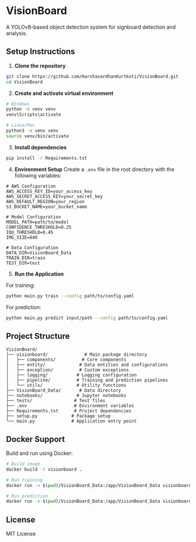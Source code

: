 # VisionBoard

A YOLOv8-based object detection system for signboard detection and analysis.

## Setup Instructions

1. **Clone the repository**
```bash
git clone https://github.com/HarshavardhanKurtkoti/VisionBoard.git
cd VisionBoard
```

2. **Create and activate virtual environment**
```bash
# Windows
python -m venv venv
venv\Scripts\activate

# Linux/Mac
python3 -m venv venv
source venv/bin/activate
```

3. **Install dependencies**
```bash
pip install -r Requirements.txt
```

4. **Environment Setup**
Create a `.env` file in the root directory with the following variables:
```env
# AWS Configuration
AWS_ACCESS_KEY_ID=your_access_key
AWS_SECRET_ACCESS_KEY=your_secret_key
AWS_DEFAULT_REGION=your_region
S3_BUCKET_NAME=your_bucket_name

# Model Configuration
MODEL_PATH=path/to/model
CONFIDENCE_THRESHOLD=0.25
IOU_THRESHOLD=0.45
IMG_SIZE=640

# Data Configuration
DATA_DIR=VisionBoard_Data
TRAIN_DIR=train
TEST_DIR=test
```

5. **Run the Application**

For training:
```bash
python main.py train --config path/to/config.yaml
```

For prediction:
```bash
python main.py predict input/path --config path/to/config.yaml
```

## Project Structure

```
VisionBoard/
├── visionboard/              # Main package directory
│   ├── components/          # Core components
│   ├── entity/             # Data entities and configurations
│   ├── exception/          # Custom exceptions
│   ├── logging/           # Logging configuration
│   ├── pipeline/          # Training and prediction pipelines
│   └── utils/             # Utility functions
├── VisionBoard_Data/       # Data directory
├── notebooks/             # Jupyter notebooks
├── tests/                # Test files
├── .env                  # Environment variables
├── Requirements.txt      # Project dependencies
├── setup.py             # Package setup
└── main.py              # Application entry point
```

## Docker Support

Build and run using Docker:
```bash
# Build image
docker build -t visionboard .

# Run training
docker run -v $(pwd)/VisionBoard_Data:/app/VisionBoard_Data visionboard python main.py train

# Run prediction
docker run -v $(pwd)/VisionBoard_Data:/app/VisionBoard_Data visionboard python main.py predict /app/VisionBoard_Data/test
```

## License

MIT License
